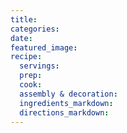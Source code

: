 ```yaml
---
title:
categories:
date:
featured_image:
recipe:
  servings:
  prep:
  cook:
  assembly & decoration:
  ingredients_markdown:
  directions_markdown:
---
```

